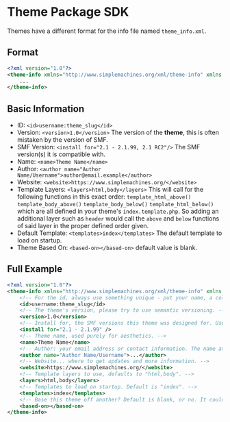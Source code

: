 # Theme Package SDK
Themes have a different format for the info file named `theme_info.xml`.

## Format
```xml
<?xml version="1.0"?>
<theme-info xmlns="http://www.simplemachines.org/xml/theme-info" xmlns:smf="http://www.simplemachines.org/">
    ...
</theme-info>
```

## Basic Information
* ID: `<id>username:theme_slug</id>`
* Version: `<version>1.0</version>` The version of the **theme**, this is often mistaken by the version of SMF.
* SMF Version: `<install for="2.1 - 2.1.99, 2.1 RC2"/>` The SMF version(s) it is compatible with.
* Name: `<name>Theme Name</name>`
* Author: `<author name="Author Name/Username">author@email.example</author>`
* Website: `<website>https://www.simplemachines.org/</website>`
* Template Layers: `<layers>html,body</layers>` This will call for the following functions in this exact order: `template_html_above()` `template_body_above()` `template_body_below()` `template_html_below()` which are all defined in your theme's `index.template.php`. So adding an additional layer such as `header` would call the `above` and `below` functions of said layer in the proper defined order given.
* Default Template: `<templates>index</templates>` The default template to load on startup.
* Theme Based On: `<based-on></based-on>` default value is blank.

## Full Example
```xml
<?xml version="1.0"?>
<theme-info xmlns="http://www.simplemachines.org/xml/theme-info" xmlns:smf="http://www.simplemachines.org/">
    <!-- For the id, always use something unique - put your name, a colon, and then the package name. -->
    <id>username:theme_slug</id>
    <!-- The theme's version, please try to use semantic versioning. -->
    <version>1.0</version>
    <!-- Install for, the SMF versions this theme was designed for. Uses the same wildcards used in the packager manager. This field is mandatory. -->
    <install for="2.1 - 2.1.99" />
    <!-- Theme name, used purely for aesthetics. -->
    <name>Theme Name</name>
    <!-- Author: your email address or contact information. The name attribute is optional. -->
    <author name="Author Name/Username">...</author>
    <!-- Website... where to get updates and more information. -->
    <website>https://www.simplemachines.org/</website>
    <!-- Template layers to use, defaults to "html,body". -->
    <layers>html,body</layers>
    <!-- Templates to load on startup. Default is "index". -->
    <templates>index</templates>
    <!-- Base this theme off another? Default is blank, or no. It could be "default". -->
    <based-on></based-on>
</theme-info>
```